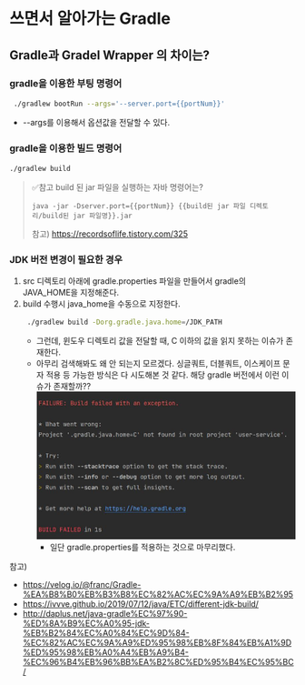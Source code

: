 # 쓰면서 알아가는 Gradle

## Gradle과 Gradel Wrapper 의 차이는?

### gradle을 이용한 부팅 명령어
```bash
 ./gradlew bootRun --args='--server.port={{portNum}}'
```
- --args를 이용해서 옵션값을 전달할 수 있다.

### gradle을 이용한 빌드 명령어
```bash
./gradlew build
```
> ✅참고
> build 된 jar 파일을 실행하는 자바 명령어는?  
> ```
> java -jar -Dserver.port={{portNum}} {{build된 jar 파일 디렉토리/build된 jar 파일명}}.jar
> ```
> 참고) https://recordsoflife.tistory.com/325


### JDK 버전 변경이 필요한 경우
1. src 디렉토리 아래에 gradle.properties 파일을 만들어서 gradle의 JAVA_HOME을 지정해준다.
2. build 수행시 java_home을 수동으로 지정한다.
   ```bash
    ./gradlew build -Dorg.gradle.java.home=/JDK_PATH
   ```
   - 그런데, 윈도우 디렉토리 값을 전달할 때, C 이하의 값을 읽지 못하는 이슈가 존재한다.
   - 아무리 검색해봐도 왜 안 되는지 모르겠다. 싱글쿼트, 더블쿼트, 이스케이프 문자 적용 등 가능한 방식은 다 시도해본 것 같다. 해당 gradle 버전에서 이런 이슈가 존재할까??
   ![](./images/build-java-home-error.JPG)
      - 일단 gradle.properties를 적용하는 것으로 마무리했다.
  

참고) 
- https://velog.io/@franc/Gradle-%EA%B8%B0%EB%B3%B8%EC%82%AC%EC%9A%A9%EB%B2%95
- https://ivvve.github.io/2019/07/12/java/ETC/different-jdk-build/
- http://daplus.net/java-gradle%EC%97%90-%ED%8A%B9%EC%A0%95-jdk-%EB%B2%84%EC%A0%84%EC%9D%84-%EC%82%AC%EC%9A%A9%ED%95%98%EB%8F%84%EB%A1%9D%ED%95%98%EB%A0%A4%EB%A9%B4-%EC%96%B4%EB%96%BB%EA%B2%8C%ED%95%B4%EC%95%BC/
